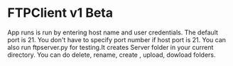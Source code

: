 # FTPClient v1 Beta
App runs is run by entering host name and user credentials. The default port is 21. You don't have to specify port number if host port is 21.
You can also run ftpserver.py for testing.It creates Server folder in your current directory.
You can do delete, rename, create , upload, dowload folders.
